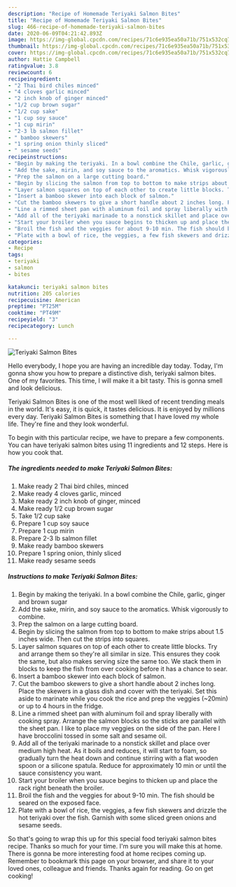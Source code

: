 ```yaml
---
description: "Recipe of Homemade Teriyaki Salmon Bites"
title: "Recipe of Homemade Teriyaki Salmon Bites"
slug: 466-recipe-of-homemade-teriyaki-salmon-bites
date: 2020-06-09T04:21:42.893Z
image: https://img-global.cpcdn.com/recipes/71c6e935ea50a71b/751x532cq70/teriyaki-salmon-bites-recipe-main-photo.jpg
thumbnail: https://img-global.cpcdn.com/recipes/71c6e935ea50a71b/751x532cq70/teriyaki-salmon-bites-recipe-main-photo.jpg
cover: https://img-global.cpcdn.com/recipes/71c6e935ea50a71b/751x532cq70/teriyaki-salmon-bites-recipe-main-photo.jpg
author: Hattie Campbell
ratingvalue: 3.8
reviewcount: 6
recipeingredient:
- "2 Thai bird chiles minced"
- "4 cloves garlic minced"
- "2 inch knob of ginger minced"
- "1/2 cup brown sugar"
- "1/2 cup sake"
- "1 cup soy sauce"
- "1 cup mirin"
- "2-3 lb salmon fillet"
- " bamboo skewers"
- "1 spring onion thinly sliced"
- " sesame seeds"
recipeinstructions:
- "Begin by making the teriyaki. In a bowl combine the Chile, garlic, ginger and brown sugar"
- "Add the sake, mirin, and soy sauce to the aromatics. Whisk vigorously to combine."
- "Prep the salmon on a large cutting board."
- "Begin by slicing the salmon from top to bottom to make strips about 1.5 inches wide. Then cut the strips into squares."
- "Layer salmon squares on top of each other to create little blocks. Try and arrange them so they&#39;re all similar in size. This ensures they cook the same, but also makes serving size the same too. We stack them in blocks to keep the fish from over cooking before it has a chance to sear."
- "Insert a bamboo skewer into each block of salmon."
- "Cut the bamboo skewers to give a short handle about 2 inches long. Place the skewers in a glass dish and cover with the teriyaki. Set this aside to marinate while you cook the rice and prep the veggies (~20min) or up to 4 hours in the fridge."
- "Line a rimmed sheet pan with aluminum foil and spray liberally with cooking spray. Arrange the salmon blocks so the sticks are parallel with the sheet pan. I like to place my veggies on the side of the pan. Here I have broccolini tossed in some salt and sesame oil."
- "Add all of the teriyaki marinade to a nonstick skillet and place over medium high heat. As it boils and reduces, it will start to foam, so gradually turn the heat down and continue stirring with a flat wooden spoon or a silicone spatula. Reduce for approximately 10 min or until the sauce consistency you want."
- "Start your broiler when you sauce begins to thicken up and place the rack right beneath the broiler."
- "Broil the fish and the veggies for about 9-10 min. The fish should be seared on the exposed face."
- "Plate with a bowl of rice, the veggies, a few fish skewers and drizzle the hot teriyaki over the fish. Garnish with some sliced green onions and sesame seeds."
categories:
- Recipe
tags:
- teriyaki
- salmon
- bites

katakunci: teriyaki salmon bites 
nutrition: 205 calories
recipecuisine: American
preptime: "PT25M"
cooktime: "PT49M"
recipeyield: "3"
recipecategory: Lunch

---
```



![Teriyaki Salmon Bites](https://img-global.cpcdn.com/recipes/71c6e935ea50a71b/751x532cq70/teriyaki-salmon-bites-recipe-main-photo.jpg)

Hello everybody, I hope you are having an incredible day today. Today, I'm gonna show you how to prepare a distinctive dish, teriyaki salmon bites. One of my favorites. This time, I will make it a bit tasty. This is gonna smell and look delicious.



Teriyaki Salmon Bites is one of the most well liked of recent trending meals in the world. It's easy, it is quick, it tastes delicious. It is enjoyed by millions every day. Teriyaki Salmon Bites is something that I have loved my whole life. They're fine and they look wonderful.


To begin with this particular recipe, we have to prepare a few components. You can have teriyaki salmon bites using 11 ingredients and 12 steps. Here is how you cook that.

<!--inarticleads1-->

##### The ingredients needed to make Teriyaki Salmon Bites:

1. Make ready 2 Thai bird chiles, minced
1. Make ready 4 cloves garlic, minced
1. Make ready 2 inch knob of ginger, minced
1. Make ready 1/2 cup brown sugar
1. Take 1/2 cup sake
1. Prepare 1 cup soy sauce
1. Prepare 1 cup mirin
1. Prepare 2-3 lb salmon fillet
1. Make ready  bamboo skewers
1. Prepare 1 spring onion, thinly sliced
1. Make ready  sesame seeds




<!--inarticleads2-->

##### Instructions to make Teriyaki Salmon Bites:

1. Begin by making the teriyaki. In a bowl combine the Chile, garlic, ginger and brown sugar
1. Add the sake, mirin, and soy sauce to the aromatics. Whisk vigorously to combine.
1. Prep the salmon on a large cutting board.
1. Begin by slicing the salmon from top to bottom to make strips about 1.5 inches wide. Then cut the strips into squares.
1. Layer salmon squares on top of each other to create little blocks. Try and arrange them so they&#39;re all similar in size. This ensures they cook the same, but also makes serving size the same too. We stack them in blocks to keep the fish from over cooking before it has a chance to sear.
1. Insert a bamboo skewer into each block of salmon.
1. Cut the bamboo skewers to give a short handle about 2 inches long. Place the skewers in a glass dish and cover with the teriyaki. Set this aside to marinate while you cook the rice and prep the veggies (~20min) or up to 4 hours in the fridge.
1. Line a rimmed sheet pan with aluminum foil and spray liberally with cooking spray. Arrange the salmon blocks so the sticks are parallel with the sheet pan. I like to place my veggies on the side of the pan. Here I have broccolini tossed in some salt and sesame oil.
1. Add all of the teriyaki marinade to a nonstick skillet and place over medium high heat. As it boils and reduces, it will start to foam, so gradually turn the heat down and continue stirring with a flat wooden spoon or a silicone spatula. Reduce for approximately 10 min or until the sauce consistency you want.
1. Start your broiler when you sauce begins to thicken up and place the rack right beneath the broiler.
1. Broil the fish and the veggies for about 9-10 min. The fish should be seared on the exposed face.
1. Plate with a bowl of rice, the veggies, a few fish skewers and drizzle the hot teriyaki over the fish. Garnish with some sliced green onions and sesame seeds.




So that's going to wrap this up for this special food teriyaki salmon bites recipe. Thanks so much for your time. I'm sure you will make this at home. There is gonna be more interesting food at home recipes coming up. Remember to bookmark this page on your browser, and share it to your loved ones, colleague and friends. Thanks again for reading. Go on get cooking!
